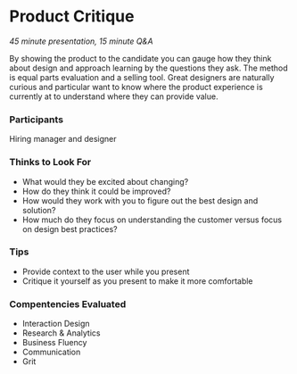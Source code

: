 # Product Critique

*45 minute presentation, 15 minute Q&A*

By showing the product to the candidate you can gauge how they think about design and approach learning by the questions they ask. The method is equal parts evaluation and a selling tool. Great designers are naturally curious and particular want to know where the product experience is currently at to understand where they can provide value.

### Participants
Hiring manager and designer

### Thinks to Look For
- What would they be excited about changing? 
- How do they think it could be improved? 
- How would they work with you to figure out the best design and solution? 
- How much do they focus on understanding the customer versus focus on design best practices?

### Tips
- Provide context to the user while you present
- Critique it yourself as you present to make it more comfortable

### Compentencies Evaluated
- Interaction Design
- Research & Analytics
- Business Fluency
- Communication
- Grit
